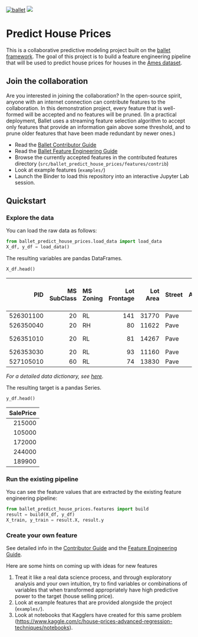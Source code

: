 [![ballet](https://img.shields.io/static/v1?label=built%20with&message=ballet&color=FCDD35)](https://github.com/HDI-Project/ballet)
<a href="https://mybinder.org/v2/gh/HDI-Project/ballet-predict-house-prices/master?urlpath=lab" target="_blank" rel="nofollow"><img src="https://mybinder.org/badge_logo.svg" style="max-width:100%;"></a>

# Predict House Prices

This is a collaborative predictive modeling project built on the [ballet
framework](https://github.com/HDI-Project/ballet). The goal of this project
is to build a feature engineering pipeline that will be used to predict house
 prices for houses in the [Ames dataset](http://jse.amstat.org/v19n3/decock.pdf).

## Join the collaboration

Are you interested in joining the collaboration? In the open-source spirit,
anyone with an internet connection can contribute features to the
collaboration. In this demonstration project, every feature that is
well-formed will be accepted and no features will be pruned. (In a practical
deployment, Ballet uses a streaming feature selection algorithm to accept
only features that provide an information gain above some threshold, and to
prune older features that have been made redundant by newer ones.)

- Read the [Ballet Contributor Guide](https://hdi-project.github.io/ballet/contributor_guide.html)
- Read the [Ballet Feature Engineering Guide](https://hdi-project.github.io/ballet/feature_engineering_guide.html)
- Browse the currently accepted features in the contributed features
    directory (`src/ballet_predict_house_prices/features/contrib`)
- Look at example features (`examples/`)
- Launch the Binder to load this repository into an interactive Jupyter Lab
  session.

## Quickstart

### Explore the data

You can load the raw data as follows:

```python
from ballet_predict_house_prices.load_data import load_data
X_df, y_df = load_data()
```

The resulting variables are pandas DataFrames.
```python
X_df.head()
```

|       PID |   MS SubClass | MS Zoning   |   Lot Frontage |   Lot Area | Street   |   Alley | Lot Shape   | Land Contour   | Utilities   | Lot Config   | Land Slope   | Neighborhood   | Condition 1   | Condition 2   | Bldg Type   | House Style   |   Overall Qual |   Overall Cond |   Year Built |   Year Remod/Add | Roof Style   | Roof Matl   | Exterior 1st   | Exterior 2nd   | Mas Vnr Type   |   Mas Vnr Area | Exter Qual   | Exter Cond   | Foundation   | Bsmt Qual   | Bsmt Cond   | Bsmt Exposure   | BsmtFin Type 1   |   BsmtFin SF 1 | BsmtFin Type 2   |   BsmtFin SF 2 |   Bsmt Unf SF |   Total Bsmt SF | Heating   | Heating QC   | Central Air   | Electrical   |   1st Flr SF |   2nd Flr SF |   Low Qual Fin SF |   Gr Liv Area |   Bsmt Full Bath |   Bsmt Half Bath |   Full Bath |   Half Bath |   Bedroom AbvGr |   Kitchen AbvGr | Kitchen Qual   |   TotRms AbvGrd | Functional   |   Fireplaces | Fireplace Qu   | Garage Type   |   Garage Yr Blt | Garage Finish   |   Garage Cars |   Garage Area | Garage Qual   | Garage Cond   | Paved Drive   |   Wood Deck SF |   Open Porch SF |   Enclosed Porch |   3Ssn Porch |   Screen Porch |   Pool Area |   Pool QC | Fence   | Misc Feature   |   Misc Val |   Mo Sold |   Yr Sold | Sale Type   | Sale Condition   |
|----------:|--------------:|:------------|---------------:|-----------:|:---------|--------:|:------------|:---------------|:------------|:-------------|:-------------|:---------------|:--------------|:--------------|:------------|:--------------|---------------:|---------------:|-------------:|-----------------:|:-------------|:------------|:---------------|:---------------|:---------------|---------------:|:-------------|:-------------|:-------------|:------------|:------------|:----------------|:-----------------|---------------:|:-----------------|---------------:|--------------:|----------------:|:----------|:-------------|:--------------|:-------------|-------------:|-------------:|------------------:|--------------:|-----------------:|-----------------:|------------:|------------:|----------------:|----------------:|:---------------|----------------:|:-------------|-------------:|:---------------|:--------------|----------------:|:----------------|--------------:|--------------:|:--------------|:--------------|:--------------|---------------:|----------------:|-----------------:|-------------:|---------------:|------------:|----------:|:--------|:---------------|-----------:|----------:|----------:|:------------|:-----------------|
| 526301100 |            20 | RL          |            141 |      31770 | Pave     |     nan | IR1         | Lvl            | AllPub      | Corner       | Gtl          | NAmes          | Norm          | Norm          | 1Fam        | 1Story        |              6 |              5 |         1960 |             1960 | Hip          | CompShg     | BrkFace        | Plywood        | Stone          |            112 | TA           | TA           | CBlock       | TA          | Gd          | Gd              | BLQ              |            639 | Unf              |              0 |           441 |            1080 | GasA      | Fa           | Y             | SBrkr        |         1656 |            0 |                 0 |          1656 |                1 |                0 |           1 |           0 |               3 |               1 | TA             |               7 | Typ          |            2 | Gd             | Attchd        |            1960 | Fin             |             2 |           528 | TA            | TA            | P             |            210 |              62 |                0 |            0 |              0 |           0 |       nan | nan     | nan            |          0 |         5 |      2010 | WD          | Normal           |
| 526350040 |            20 | RH          |             80 |      11622 | Pave     |     nan | Reg         | Lvl            | AllPub      | Inside       | Gtl          | NAmes          | Feedr         | Norm          | 1Fam        | 1Story        |              5 |              6 |         1961 |             1961 | Gable        | CompShg     | VinylSd        | VinylSd        | None           |              0 | TA           | TA           | CBlock       | TA          | TA          | No              | Rec              |            468 | LwQ              |            144 |           270 |             882 | GasA      | TA           | Y             | SBrkr        |          896 |            0 |                 0 |           896 |                0 |                0 |           1 |           0 |               2 |               1 | TA             |               5 | Typ          |            0 | nan            | Attchd        |            1961 | Unf             |             1 |           730 | TA            | TA            | Y             |            140 |               0 |                0 |            0 |            120 |           0 |       nan | MnPrv   | nan            |          0 |         6 |      2010 | WD          | Normal           |
| 526351010 |            20 | RL          |             81 |      14267 | Pave     |     nan | IR1         | Lvl            | AllPub      | Corner       | Gtl          | NAmes          | Norm          | Norm          | 1Fam        | 1Story        |              6 |              6 |         1958 |             1958 | Hip          | CompShg     | Wd Sdng        | Wd Sdng        | BrkFace        |            108 | TA           | TA           | CBlock       | TA          | TA          | No              | ALQ              |            923 | Unf              |              0 |           406 |            1329 | GasA      | TA           | Y             | SBrkr        |         1329 |            0 |                 0 |          1329 |                0 |                0 |           1 |           1 |               3 |               1 | Gd             |               6 | Typ          |            0 | nan            | Attchd        |            1958 | Unf             |             1 |           312 | TA            | TA            | Y             |            393 |              36 |                0 |            0 |              0 |           0 |       nan | nan     | Gar2           |      12500 |         6 |      2010 | WD          | Normal           |
| 526353030 |            20 | RL          |             93 |      11160 | Pave     |     nan | Reg         | Lvl            | AllPub      | Corner       | Gtl          | NAmes          | Norm          | Norm          | 1Fam        | 1Story        |              7 |              5 |         1968 |             1968 | Hip          | CompShg     | BrkFace        | BrkFace        | None           |              0 | Gd           | TA           | CBlock       | TA          | TA          | No              | ALQ              |           1065 | Unf              |              0 |          1045 |            2110 | GasA      | Ex           | Y             | SBrkr        |         2110 |            0 |                 0 |          2110 |                1 |                0 |           2 |           1 |               3 |               1 | Ex             |               8 | Typ          |            2 | TA             | Attchd        |            1968 | Fin             |             2 |           522 | TA            | TA            | Y             |              0 |               0 |                0 |            0 |              0 |           0 |       nan | nan     | nan            |          0 |         4 |      2010 | WD          | Normal           |
| 527105010 |            60 | RL          |             74 |      13830 | Pave     |     nan | IR1         | Lvl            | AllPub      | Inside       | Gtl          | Gilbert        | Norm          | Norm          | 1Fam        | 2Story        |              5 |              5 |         1997 |             1998 | Gable        | CompShg     | VinylSd        | VinylSd        | None           |              0 | TA           | TA           | PConc        | Gd          | TA          | No              | GLQ              |            791 | Unf              |              0 |           137 |             928 | GasA      | Gd           | Y             | SBrkr        |          928 |          701 |                 0 |          1629 |                0 |                0 |           2 |           1 |               3 |               1 | TA             |               6 | Typ          |            1 | TA             | Attchd        |            1997 | Fin             |             2 |           482 | TA            | TA            | Y             |            212 |              34 |                0 |            0 |              0 |           0 |       nan | MnPrv   | nan            |          0 |         3 |      2010 | WD          | Normal           |

*For a detailed data dictionary, see
[here](https://s3.amazonaws.com/mit-dai-ballet/ames/DataDocumentation.txt).*

The resulting target is a pandas Series.

```python
y_df.head()
```

| SalePrice   |
|------------:|
|      215000 |
|      105000 |
|      172000 |
|      244000 |
|      189900 |

### Run the existing pipeline

You can see the feature values that are extracted by the existing feature
engineering pipeline:

```python
from ballet_predict_house_prices.features import build
result = build(X_df, y_df)
X_train, y_train = result.X, result.y
```

### Create your own feature

See detailed info in the [Contributor Guide](https://hdi-project.github.io/ballet/contributor_guide.html) and the [Feature Engineering
Guide](https://hdi-project.github.io/ballet/feature_engineering_guide.html).

Here are some hints on coming up with ideas for new features

1. Treat it like a real data science process, and through exploratory 
   analysis and your own intuition, try to find variables or combinations of 
   variables that when transformed appropriately have high predictive power 
   to the target (house selling price).
1. Look at example features that are provided alongside the project 
   (`examples/`).
1. Look at notebooks that Kagglers have created for this same problem
   (https://www.kaggle.com/c/house-prices-advanced-regression-techniques/notebooks).
